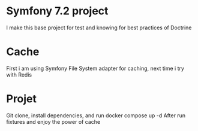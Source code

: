 # Symfony 7.2 project

I make this base project for test and knowing for best practices of Doctrine 

# Cache

First i am using Symfony File System adapter for caching, next time i try with Redis

# Projet

Git clone, install dependencies, and run docker compose up -d
After run fixtures and enjoy the power of cache






